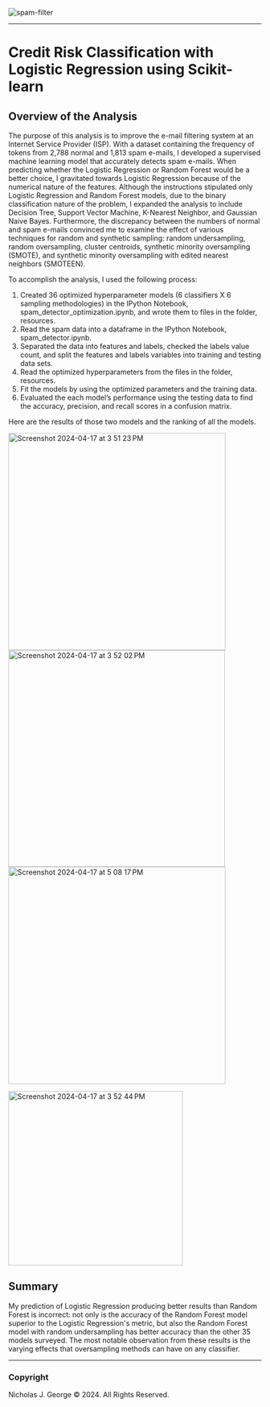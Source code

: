 ![spam-filter](https://github.com/njgeorge000158/Spam-Detection-with-Supervised-Machine-Learning-Models-Using-Scikit-Learn/assets/137228821/3d609d19-8f64-45ac-ab76-df20bb29db4b)

----

# **Credit Risk Classification with Logistic Regression using Scikit-learn**

## **Overview of the Analysis**

The purpose of this analysis is to improve the e-mail filtering system at an Internet Service Provider (ISP).  With a dataset containing the frequency of tokens from 2,788 normal and 1,813 spam e-mails, I developed a supervised machine learning model that accurately detects spam e-mails. When predicting whether the Logistic Regression or Random Forest would be a better choice, I gravitated towards Logistic Regression because of the numerical nature of the features.  Although the instructions stipulated only Logistic Regression and Random Forest models, due to the binary classification nature of the problem, I expanded the analysis to include Decision Tree, Support Vector Machine, K-Nearest Neighbor, and Gaussian Naive Bayes.  Furthermore, the discrepancy between the numbers of normal and spam e-mails convinced me to examine the effect of various techniques for random and synthetic sampling: random undersampling, random oversampling, cluster centroids, synthetic minority oversampling (SMOTE), and synthetic minority oversampling with edited nearest neighbors (SMOTEEN).

To accomplish the analysis, I used the following process:

1. Created 36 optimized hyperparameter models (6 classifiers X 6 sampling methodologies) in the IPython Notebook, spam_detector_optimization.ipynb, and wrote them to files in the folder, resources.
2. Read the spam data into a dataframe in the IPython Notebook, spam_detector.ipynb.
3. Separated the data into features and labels, checked the labels value count, and split the features and labels variables into training and testing data sets.
4. Read the optimized hyperparameters from the files in the folder, resources.
6. Fit the models by using the optimized parameters and the training data.
7. Evaluated the each model’s performance using the testing data to find the accuracy, precision, and recall scores in a confusion matrix.

Here are the results of those two models and the ranking of all the models.

<img width="432" alt="Screenshot 2024-04-17 at 3 51 23 PM" src="https://github.com/njgeorge000158/Spam-Detection-with-Supervised-Machine-Learning-Models-Using-Scikit-Learn/assets/137228821/3009deba-873d-4fec-8320-86d1e3210d41"><img width="431" alt="Screenshot 2024-04-17 at 3 52 02 PM" src="https://github.com/njgeorge000158/Spam-Detection-with-Supervised-Machine-Learning-Models-Using-Scikit-Learn/assets/137228821/a59bf1a5-625d-4951-9cb7-150780118771">
<img width="432" alt="Screenshot 2024-04-17 at 5 08 17 PM" src="https://github.com/njgeorge000158/Spam-Detection-with-Supervised-Machine-Learning-Models-Using-Scikit-Learn/assets/137228821/2edec370-ed15-4ab6-86d8-b08a680fa4fa">

<img width="347" alt="Screenshot 2024-04-17 at 3 52 44 PM" src="https://github.com/njgeorge000158/Spam-Detection-with-Supervised-Machine-Learning-Models-Using-Scikit-Learn/assets/137228821/33020891-cd3c-434e-bbd0-4cac5ffc8de5">

## **Summary**

My prediction of Logistic Regression producing better results than Random Forest is incorrect: not only is the accuracy of the Random Forest model superior to the Logistic Regression's metric, but also the Random Forest model with random undersampling has better accuracy than the other 35 models surveyed.  The most notable observation from these results is the varying effects that oversampling methods can have on any classifier.  

----

### Copyright

Nicholas J. George © 2024. All Rights Reserved.
